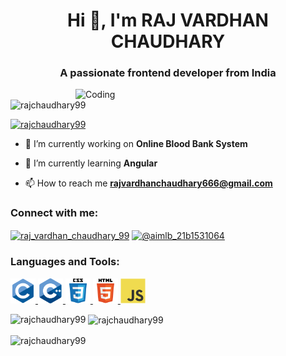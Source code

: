 <h1 align="center">Hi 👋, I'm RAJ VARDHAN CHAUDHARY</h1>
<h3 align="center">A passionate frontend developer from India</h3>
<img align="right" alt="Coding" width="400" src="https://cdn.dribbble.com/users/1162077/screenshots/3848914/programmer.gif">


<p align="left"> <img src="https://komarev.com/ghpvc/?username=rajchaudhary99&label=Profile%20views&color=0e75b6&style=flat" alt="rajchaudhary99" /> </p>

<p align="left"> <a href="https://github.com/ryo-ma/github-profile-trophy"><img src="https://github-profile-trophy.vercel.app/?username=rajchaudhary99" alt="rajchaudhary99" /></a> </p>

- 🔭 I’m currently working on **Online Blood Bank System**

- 🌱 I’m currently learning **Angular**

- 📫 How to reach me **rajvardhanchaudhary666@gmail.com**

<h3 align="left">Connect with me:</h3>
<p align="left">
<a href="https://instagram.com/raj_vardhan_chaudhary_99" target="blank"><img align="center" src="https://raw.githubusercontent.com/rahuldkjain/github-profile-readme-generator/master/src/images/icons/Social/instagram.svg" alt="raj_vardhan_chaudhary_99" height="30" width="40" /></a>
<a href="https://www.hackerrank.com/AIMLB_21b1531064" target="blank"><img align="center" src="https://raw.githubusercontent.com/rahuldkjain/github-profile-readme-generator/master/src/images/icons/Social/hackerrank.svg" alt="@aimlb_21b1531064" height="30" width="40" /></a>
</p>

<h3 align="left">Languages and Tools:</h3>
<p align="left"> <a href="https://www.cprogramming.com/" target="_blank" rel="noreferrer"> <img src="https://raw.githubusercontent.com/devicons/devicon/master/icons/c/c-original.svg" alt="c" width="40" height="40"/> </a> <a href="https://www.w3schools.com/cpp/" target="_blank" rel="noreferrer"> <img src="https://raw.githubusercontent.com/devicons/devicon/master/icons/cplusplus/cplusplus-original.svg" alt="cplusplus" width="40" height="40"/> </a> <a href="https://www.w3schools.com/css/" target="_blank" rel="noreferrer"> <img src="https://raw.githubusercontent.com/devicons/devicon/master/icons/css3/css3-original-wordmark.svg" alt="css3" width="40" height="40"/> </a> <a href="https://www.w3.org/html/" target="_blank" rel="noreferrer"> <img src="https://raw.githubusercontent.com/devicons/devicon/master/icons/html5/html5-original-wordmark.svg" alt="html5" width="40" height="40"/> </a> <a href="https://developer.mozilla.org/en-US/docs/Web/JavaScript" target="_blank" rel="noreferrer"> <img src="https://raw.githubusercontent.com/devicons/devicon/master/icons/javascript/javascript-original.svg" alt="javascript" width="40" height="40"/> </a> </p>

<p><img align="left" src="https://github-readme-stats.vercel.app/api/top-langs?username=rajchaudhary99&show_icons=true&locale=en&layout=compact" alt="rajchaudhary99" /></p>

<p>&nbsp;<img align="center" src="https://github-readme-stats.vercel.app/api?username=rajchaudhary99&show_icons=true&locale=en" alt="rajchaudhary99" /></p>

<p><img align="center" src="https://github-readme-streak-stats.herokuapp.com/?user=rajchaudhary99&" alt="rajchaudhary99" /></p>
